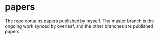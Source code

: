 # papers
The repo contains papers published by myself. The master branch is the ongoing work synced by overleaf, and the other branches are published papers.

